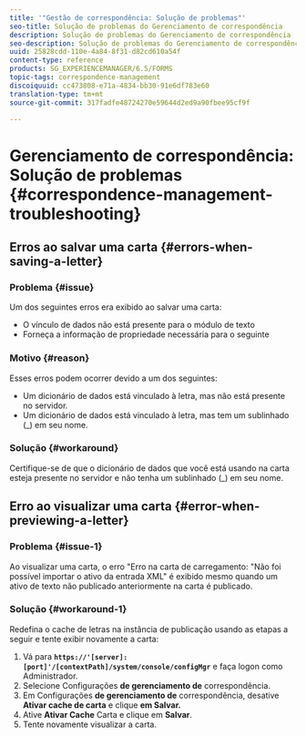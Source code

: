 ```yaml
---
title: '"Gestão de correspondência: Solução de problemas"'
seo-title: Solução de problemas do Gerenciamento de correspondência
description: Solução de problemas do Gerenciamento de correspondência
seo-description: Solução de problemas do Gerenciamento de correspondência
uuid: 25828cdd-110e-4a84-8f31-d82cd610a54f
content-type: reference
products: SG_EXPERIENCEMANAGER/6.5/FORMS
topic-tags: correspondence-management
discoiquuid: cc473808-e71a-4834-bb30-91e6df783e60
translation-type: tm+mt
source-git-commit: 317fadfe48724270e59644d2ed9a90fbee95cf9f

---
```



# Gerenciamento de correspondência: Solução de problemas {#correspondence-management-troubleshooting}

## Erros ao salvar uma carta {#errors-when-saving-a-letter}

### Problema {#issue}

Um dos seguintes erros era exibido ao salvar uma carta:

* O vínculo de dados não está presente para o módulo de texto
* Forneça a informação de propriedade necessária para o seguinte

### Motivo {#reason}

Esses erros podem ocorrer devido a um dos seguintes:

* Um dicionário de dados está vinculado à letra, mas não está presente no servidor.
* Um dicionário de dados está vinculado à letra, mas tem um sublinhado (_) em seu nome.

### Solução {#workaround}

Certifique-se de que o dicionário de dados que você está usando na carta esteja presente no servidor e não tenha um sublinhado (_) em seu nome.

## Erro ao visualizar uma carta {#error-when-previewing-a-letter}

### Problema {#issue-1}

Ao visualizar uma carta, o erro &quot;Erro na carta de carregamento: &quot;Não foi possível importar o ativo da entrada XML&quot; é exibido mesmo quando um ativo de texto não publicado anteriormente na carta é publicado.

### Solução {#workaround-1}

Redefina o cache de letras na instância de publicação usando as etapas a seguir e tente exibir novamente a carta:

1. Vá para **`https://'[server]:[port]'/[contextPath]/system/console/configMgr`** e faça logon como Administrador.
1. Selecione Configurações **de gerenciamento de** correspondência.
1. Em Configurações **de gerenciamento de** correspondência, desative **Ativar cache de carta** e clique **em Salvar.**
1. Ative **Ativar Cache** Carta e clique em **Salvar**.
1. Tente novamente visualizar a carta.

